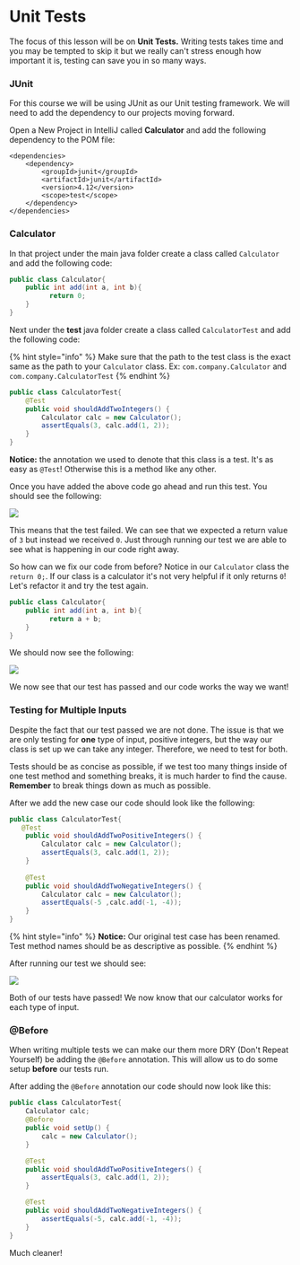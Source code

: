 # Unit Tests

The focus of this lesson will be on **Unit Tests.** Writing tests takes time and you may be tempted to skip it but we really can't stress enough how important it is, testing can save you in so many ways. 

### JUnit

For this course we will be using JUnit as our Unit testing framework. We will need to add the dependency to our projects moving forward.

Open a New Project in IntelliJ called **Calculator** and add the following dependency to the POM file:

```markup
<dependencies>
    <dependency>
        <groupId>junit</groupId>
        <artifactId>junit</artifactId>
        <version>4.12</version>
        <scope>test</scope>
    </dependency>
</dependencies>
```

### Calculator

In that project under the main java folder create a class called `Calculator` and add the following code:

```java
public class Calculator{
    public int add(int a, int b){
          return 0;
    }
}
```

Next under the **test** java folder create a class called `CalculatorTest` and add the following code:

{% hint style="info" %}
Make sure that the path to the test class is the exact same as the path to your `Calculator` class. Ex: `com.company.Calculator` and `com.company.CalculatorTest`
{% endhint %}

```java
public class CalculatorTest{
    @Test
    public void shouldAddTwoIntegers() {
        Calculator calc = new Calculator();
        assertEquals(3, calc.add(1, 2));
    }
}
```

**Notice:** the annotation we used to denote that this class is a test. It's as easy as `@Test`! Otherwise this is a method like any other.

Once you have added the above code go ahead and run this test. You should see the following:

![](../../../.gitbook/assets/image%20%2814%29.png)

This means that the test failed. We can see that we expected a return value of `3` but instead we received `0`. Just through running our test we are able to see what is happening in our code right away.

So how can we fix our code from before? Notice in our `Calculator` class the `return 0;`. If our class is a calculator it's not very helpful if it only returns `0`! Let's refactor it and try the test again.

```java
public class Calculator{
    public int add(int a, int b){
          return a + b;
    }
}
```

We should now see the following:

![](../../../.gitbook/assets/image%20%2899%29.png)

We now see that our test has passed and our code works the way we want!

### Testing for Multiple Inputs

Despite the fact that our test passed we are not done. The issue is that we are only testing for **one** type of input, positive integers, but the way our class is set up we can take any integer. Therefore, we need to test for both.

Tests should be as concise as possible, if we test too many things inside of one test method and something breaks, it is much harder to find the cause. **Remember** to break things down as much as possible.

After we add the new case our code should look like the following:

```java
public class CalculatorTest{
   @Test
    public void shouldAddTwoPositiveIntegers() {
        Calculator calc = new Calculator();
        assertEquals(3, calc.add(1, 2));
    }
    
    @Test
    public void shouldAddTwoNegativeIntegers() {
        Calculator calc = new Calculator();
        assertEquals(-5 ,calc.add(-1, -4));
    }
}
```

{% hint style="info" %}
**Notice:** Our original test case has been renamed. Test method names should be as descriptive as possible.
{% endhint %}

After running our test we should see:

![](../../../.gitbook/assets/image%20%2875%29.png)

Both of our tests have passed! We now know that our calculator works for each type of input.

### @Before

When writing multiple tests we can make our them more DRY \(Don't Repeat Yourself\) be adding the `@Before` annotation. This will allow us to do some setup **before** our tests run.

After adding the `@Before` annotation our code should now look like this:

```java
public class CalculatorTest{
    Calculator calc;
    @Before
    public void setUp() {
        calc = new Calculator();
    }

    @Test
    public void shouldAddTwoPositiveIntegers() {
        assertEquals(3, calc.add(1, 2));
    }

    @Test
    public void shouldAddTwoNegativeIntegers() {
        assertEquals(-5, calc.add(-1, -4));
    }
}
```

Much cleaner!

